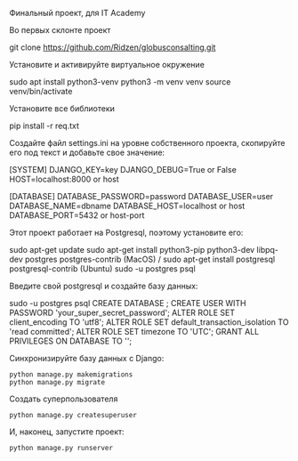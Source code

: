 Финальный проект, для IT Academy

Во первых склонте проект

git clone https://github.com/Ridzen/globusconsalting.git

Установите и активируйте виртуальное окружение

sudo apt install python3-venv python3 -m venv venv source venv/bin/activate

Установите все библиотеки

pip install -r req.txt

Создайте файл settings.ini на уровне собственного проекта, скопируйте его под текст и добавьте свое значение:

[SYSTEM] DJANGO_KEY=key DJANGO_DEBUG=True or False HOST=localhost:8000 or host

[DATABASE] DATABASE_PASSWORD=password DATABASE_USER=user DATABASE_NAME=dbname DATABASE_HOST=localhost or host DATABASE_PORT=5432 or host-port

Этот проект работает на Postgresql, поэтому установите его:

sudo apt-get update sudo apt-get install python3-pip python3-dev libpq-dev postgres postgres-contrib (MacOS) / sudo apt-get install postgresql postgresql-contrib (Ubuntu) sudo -u postgres psql

Введите свой postgresql и создайте базу данных:

sudo -u postgres psql CREATE DATABASE ; CREATE USER WITH PASSWORD 'your_super_secret_password'; ALTER ROLE SET client_encoding TO 'utf8'; ALTER ROLE SET default_transaction_isolation TO 'read committed'; ALTER ROLE SET timezone TO 'UTC'; GRANT ALL PRIVILEGES ON DATABASE TO '';

Синхронизируйте базу данных с Django:

    python manage.py makemigrations
    python manage.py migrate

Создать суперпользователя

    python manage.py createsuperuser

И, наконец, запустите проект:

    python manage.py runserver
